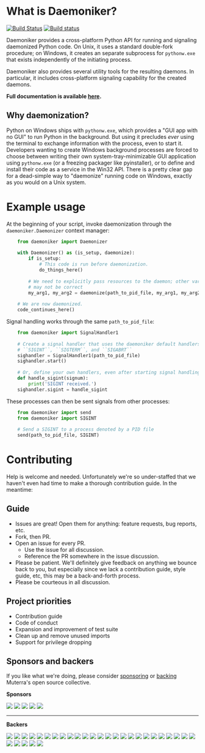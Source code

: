 # What is Daemoniker?

[![Build Status](https://travis-ci.org/Muterra/py_daemoniker.svg?branch=master)](https://travis-ci.org/Muterra/py_daemoniker)
[![Build status](https://ci.appveyor.com/api/projects/status/h07tux1oop0gw989?svg=true&passingText=Windows%20-%20👍&pendingText=Windows%20-%20pending&failingText=master%20-%20👎)](https://ci.appveyor.com/project/Badg/py-daemoniker)

Daemoniker provides a cross-platform Python API for running and signaling
daemonized Python code. On Unix, it uses a standard double-fork procedure; on
Windows, it creates an separate subprocess for ``pythonw.exe`` that exists
independently of the initiating process.

Daemoniker also provides several utility tools for the resulting daemons. In
particular, it includes cross-platform signaling capability for the created
daemons.

**Full documentation is available [here](https://daemoniker.readthedocs.io/en/latest/).**

## Why daemonization?

Python on Windows ships with ``pythonw.exe``, which provides a "GUI app with no
GUI" to run Python in the background. But using it precludes *ever* using the
terminal to exchange information with the process, even to start it. Developers
wanting to create Windows background processes are forced to choose between
writing their own system-tray-minimizable GUI application using ``pythonw.exe``
(or a freezing packager like pyinstaller), or to define and install their code
as a service in the Win32 API. There is a pretty clear gap for a dead-simple
way to "daemonize" running code on Windows, exactly as you would on a Unix
system.

# Example usage
    
At the beginning of your script, invoke daemonization through the
``daemoniker.Daemonizer`` context manager:

```python
    from daemoniker import Daemonizer
    
    with Daemonizer() as (is_setup, daemonize):
        if is_setup:
            # This code is run before daemonization.
            do_things_here()
            
        # We need to explicitly pass resources to the daemon; other variables
        # may not be correct    
        my_arg1, my_arg2 = daemonize(path_to_pid_file, my_arg1, my_arg2)
    
    # We are now daemonized.
    code_continues_here()
```
    
Signal handling works through the same ``path_to_pid_file``:

```python
    from daemoniker import SignalHandler1
    
    # Create a signal handler that uses the daemoniker default handlers for
    # ``SIGINT``, ``SIGTERM``, and ``SIGABRT``
    sighandler = SignalHandler1(path_to_pid_file)
    sighandler.start()
    
    # Or, define your own handlers, even after starting signal handling
    def handle_sigint(signum):
        print('SIGINT received.')
    sighandler.sigint = handle_sigint
```
    
These processes can then be sent signals from other processes:

```python
    from daemoniker import send
    from daemoniker import SIGINT
    
    # Send a SIGINT to a process denoted by a PID file
    send(path_to_pid_file, SIGINT)
```

# Contributing

Help is welcome and needed. Unfortunately we're so under-staffed that we haven't even had time to make a thorough contribution guide. In the meantime:

## Guide

+ Issues are great! Open them for anything: feature requests, bug reports, etc. 
+ Fork, then PR.
+ Open an issue for every PR.
  + Use the issue for all discussion.
  + Reference the PR somewhere in the issue discussion.
+ Please be patient. We'll definitely give feedback on anything we bounce back to you, but especially since we lack a contribution guide, style guide, etc, this may be a back-and-forth process.
+ Please be courteous in all discussion.

## Project priorities

+ Contribution guide
+ Code of conduct
+ Expansion and improvement of test suite
+ Clean up and remove unused imports
+ Support for privilege dropping

## Sponsors and backers

If you like what we're doing, please consider [sponsoring](https://opencollective.com/golix#sponsor) or [backing](https://opencollective.com/golix) Muterra's open source collective.

**Sponsors**

  <a href="https://opencollective.com/golix/sponsors/0/website" target="_blank"><img src="https://opencollective.com/golix/sponsors/0/avatar"></a>
  <a href="https://opencollective.com/golix/sponsors/1/website" target="_blank"><img src="https://opencollective.com/golix/sponsors/1/avatar"></a>
  <a href="https://opencollective.com/golix/sponsors/2/website" target="_blank"><img src="https://opencollective.com/golix/sponsors/2/avatar"></a>
  <a href="https://opencollective.com/golix/sponsors/3/website" target="_blank"><img src="https://opencollective.com/golix/sponsors/3/avatar"></a>
  <a href="https://opencollective.com/golix/sponsors/4/website" target="_blank"><img src="https://opencollective.com/golix/sponsors/4/avatar"></a>

-----

**Backers**

  <a href="https://opencollective.com/golix/backers/0/website" target="_blank"><img src="https://opencollective.com/golix/backers/0/avatar"></a>
  <a href="https://opencollective.com/golix/backers/1/website" target="_blank"><img src="https://opencollective.com/golix/backers/1/avatar"></a>
  <a href="https://opencollective.com/golix/backers/2/website" target="_blank"><img src="https://opencollective.com/golix/backers/2/avatar"></a>
  <a href="https://opencollective.com/golix/backers/3/website" target="_blank"><img src="https://opencollective.com/golix/backers/3/avatar"></a>
  <a href="https://opencollective.com/golix/backers/4/website" target="_blank"><img src="https://opencollective.com/golix/backers/4/avatar"></a>
  <a href="https://opencollective.com/golix/backers/5/website" target="_blank"><img src="https://opencollective.com/golix/backers/5/avatar"></a>
  <a href="https://opencollective.com/golix/backers/6/website" target="_blank"><img src="https://opencollective.com/golix/backers/6/avatar"></a>
  <a href="https://opencollective.com/golix/backers/7/website" target="_blank"><img src="https://opencollective.com/golix/backers/7/avatar"></a>
  <a href="https://opencollective.com/golix/backers/8/website" target="_blank"><img src="https://opencollective.com/golix/backers/8/avatar"></a>
  <a href="https://opencollective.com/golix/backers/9/website" target="_blank"><img src="https://opencollective.com/golix/backers/9/avatar"></a>
  <a href="https://opencollective.com/golix/backers/10/website" target="_blank"><img src="https://opencollective.com/golix/backers/10/avatar"></a>
  <a href="https://opencollective.com/golix/backers/11/website" target="_blank"><img src="https://opencollective.com/golix/backers/11/avatar"></a>
  <a href="https://opencollective.com/golix/backers/12/website" target="_blank"><img src="https://opencollective.com/golix/backers/12/avatar"></a>
  <a href="https://opencollective.com/golix/backers/13/website" target="_blank"><img src="https://opencollective.com/golix/backers/13/avatar"></a>
  <a href="https://opencollective.com/golix/backers/14/website" target="_blank"><img src="https://opencollective.com/golix/backers/14/avatar"></a>
  <a href="https://opencollective.com/golix/backers/15/website" target="_blank"><img src="https://opencollective.com/golix/backers/15/avatar"></a>
  <a href="https://opencollective.com/golix/backers/16/website" target="_blank"><img src="https://opencollective.com/golix/backers/16/avatar"></a>
  <a href="https://opencollective.com/golix/backers/17/website" target="_blank"><img src="https://opencollective.com/golix/backers/17/avatar"></a>
  <a href="https://opencollective.com/golix/backers/18/website" target="_blank"><img src="https://opencollective.com/golix/backers/18/avatar"></a>
  <a href="https://opencollective.com/golix/backers/19/website" target="_blank"><img src="https://opencollective.com/golix/backers/19/avatar"></a>
  <a href="https://opencollective.com/golix/backers/20/website" target="_blank"><img src="https://opencollective.com/golix/backers/20/avatar"></a>
  <a href="https://opencollective.com/golix/backers/21/website" target="_blank"><img src="https://opencollective.com/golix/backers/21/avatar"></a>
  <a href="https://opencollective.com/golix/backers/22/website" target="_blank"><img src="https://opencollective.com/golix/backers/22/avatar"></a>
  <a href="https://opencollective.com/golix/backers/23/website" target="_blank"><img src="https://opencollective.com/golix/backers/23/avatar"></a>
  <a href="https://opencollective.com/golix/backers/24/website" target="_blank"><img src="https://opencollective.com/golix/backers/24/avatar"></a>
  <a href="https://opencollective.com/golix/backers/25/website" target="_blank"><img src="https://opencollective.com/golix/backers/25/avatar"></a>
  <a href="https://opencollective.com/golix/backers/26/website" target="_blank"><img src="https://opencollective.com/golix/backers/26/avatar"></a>
  <a href="https://opencollective.com/golix/backers/27/website" target="_blank"><img src="https://opencollective.com/golix/backers/27/avatar"></a>
  <a href="https://opencollective.com/golix/backers/28/website" target="_blank"><img src="https://opencollective.com/golix/backers/28/avatar"></a>
  <a href="https://opencollective.com/golix/backers/29/website" target="_blank"><img src="https://opencollective.com/golix/backers/29/avatar"></a>